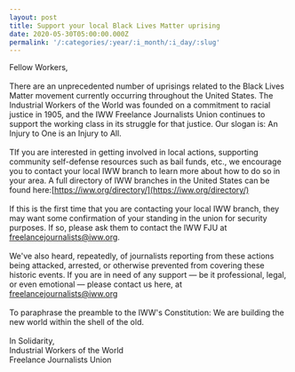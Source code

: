```yaml
---
layout: post
title: Support your local Black Lives Matter uprising
date: 2020-05-30T05:00:00.000Z
permalink: '/:categories/:year/:i_month/:i_day/:slug'
---
```

Fellow Workers,<br><br>
There are an unprecedented number of uprisings related to the Black Lives Matter movement currently occurring throughout the United States. The Industrial Workers of the World was founded on a commitment to racial justice in 1905, and the IWW Freelance Journalists Union continues to support the working class in its struggle for that justice. Our slogan is: An Injury to One is an Injury to All.<br><br>
TIf you are interested in getting involved in local actions, supporting community self-defense resources such as bail funds, etc., we encourage you to contact your local IWW branch to learn more about how to do so in your area. A full directory of IWW branches in the United States can be found here:[https://iww.org/directory/](https://iww.org/directory/)<br><br> 
If this is the first time that you are contacting your local IWW branch, they may want some confirmation of your standing in the union for security purposes. If so, please ask them to contact the IWW FJU at [freelancejournalists@iww.org](mailto:freelancejournalists@iww.org).<br><br> 
We've also heard, repeatedly, of journalists reporting from these actions being attacked, arrested, or otherwise prevented from covering these historic events. If you are in need of any support — be it professional, legal, or even emotional — please contact us here, at [freelancejournalists@iww.org](mailto:freelancejournalists@iww.org)<br><br>
To paraphrase the preamble to the IWW's Constitution: We are building the new world within the shell of the old.<br><br>
In Solidarity,<br>
Industrial Workers of the World<br>
Freelance Journalists Union
